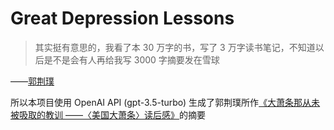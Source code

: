 # Great Depression Lessons

> 其实挺有意思的，我看了本 30 万字的书，写了 3 万字读书笔记，不知道以后是不是会有人再给我写 3000 字摘要发在雪球

——[郭荆璞](https://xueqiu.com/u/7571730629)

所以本项目使用 OpenAI API (gpt-3.5-turbo) 生成了郭荆璞所作[《大萧条那从未被吸取的教训 ——〈美国大萧条〉读后感》](https://xueqiu.com/7571730629/243520848)的摘要
